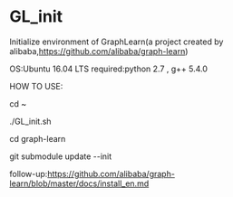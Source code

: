 # GL_init
Initialize environment of GraphLearn(a project created by alibaba,https://github.com/alibaba/graph-learn)

OS:Ubuntu 16.04 LTS
required:python 2.7 , g++ 5.4.0

HOW TO USE:

  cd ~

  ./GL_init.sh

  cd graph-learn

  git submodule update --init

follow-up:https://github.com/alibaba/graph-learn/blob/master/docs/install_en.md
